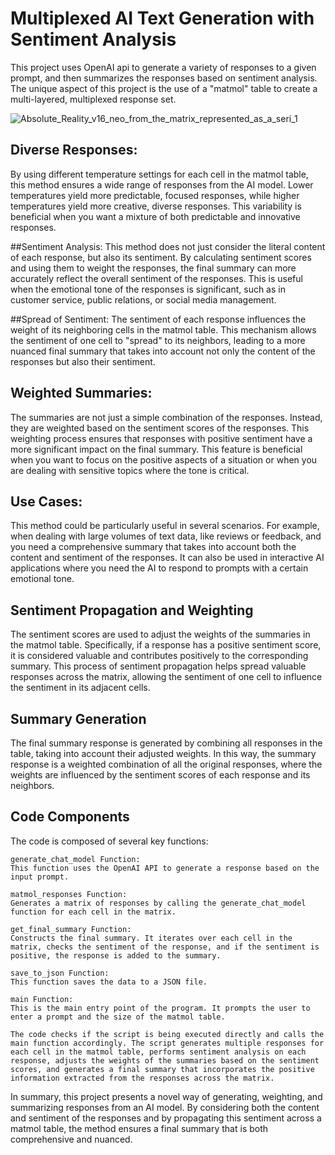 # Multiplexed AI Text Generation with Sentiment Analysis

This project uses OpenAI api to generate a variety of responses to a given prompt, and then summarizes the responses based on sentiment analysis. The unique aspect of this project is the use of a "matmol" table to create a multi-layered, multiplexed response set.

![Absolute_Reality_v16_neo_from_the_matrix_represented_as_a_seri_1](https://github.com/EveryOneIsGross/matmolQUERY/assets/23621140/7ff51410-9fe1-4c9a-83d3-a277784e992c)

## Diverse Responses: 
By using different temperature settings for each cell in the matmol table, this method ensures a wide range of responses from the AI model. Lower temperatures yield more predictable, focused responses, while higher temperatures yield more creative, diverse responses. This variability is beneficial when you want a mixture of both predictable and innovative responses.

##Sentiment Analysis:
This method does not just consider the literal content of each response, but also its sentiment. By calculating sentiment scores and using them to weight the responses, the final summary can more accurately reflect the overall sentiment of the responses. This is useful when the emotional tone of the responses is significant, such as in customer service, public relations, or social media management.

##Spread of Sentiment:
The sentiment of each response influences the weight of its neighboring cells in the matmol table. This mechanism allows the sentiment of one cell to "spread" to its neighbors, leading to a more nuanced final summary that takes into account not only the content of the responses but also their sentiment.

## Weighted Summaries:
The summaries are not just a simple combination of the responses. Instead, they are weighted based on the sentiment scores of the responses. This weighting process ensures that responses with positive sentiment have a more significant impact on the final summary. This feature is beneficial when you want to focus on the positive aspects of a situation or when you are dealing with sensitive topics where the tone is critical.

## Use Cases:
This method could be particularly useful in several scenarios. For example, when dealing with large volumes of text data, like reviews or feedback, and you need a comprehensive summary that takes into account both the content and sentiment of the responses. It can also be used in interactive AI applications where you need the AI to respond to prompts with a certain emotional tone.



## Sentiment Propagation and Weighting
The sentiment scores are used to adjust the weights of the summaries in the matmol table. Specifically, if a response has a positive sentiment score, it is considered valuable and contributes positively to the corresponding summary. This process of sentiment propagation helps spread valuable responses across the matrix, allowing the sentiment of one cell to influence the sentiment in its adjacent cells.

## Summary Generation
The final summary response is generated by combining all responses in the table, taking into account their adjusted weights. In this way, the summary response is a weighted combination of all the original responses, where the weights are influenced by the sentiment scores of each response and its neighbors.

## Code Components
The code is composed of several key functions:
```
generate_chat_model Function:
This function uses the OpenAI API to generate a response based on the input prompt.

matmol_responses Function:
Generates a matrix of responses by calling the generate_chat_model function for each cell in the matrix.

get_final_summary Function:
Constructs the final summary. It iterates over each cell in the matrix, checks the sentiment of the response, and if the sentiment is positive, the response is added to the summary.

save_to_json Function:
This function saves the data to a JSON file.

main Function:
This is the main entry point of the program. It prompts the user to enter a prompt and the size of the matmol table.

The code checks if the script is being executed directly and calls the main function accordingly. The script generates multiple responses for each cell in the matmol table, performs sentiment analysis on each response, adjusts the weights of the summaries based on the sentiment scores, and generates a final summary that incorporates the positive information extracted from the responses across the matrix.

```

In summary, this project presents a novel way of generating, weighting, and summarizing responses from an AI model. By considering both the content and sentiment of the responses and by propagating this sentiment across a matmol table, the method ensures a final summary that is both comprehensive and nuanced.
